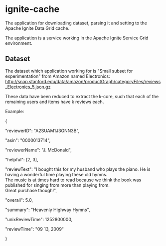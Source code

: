 # ignite-cache
The application for downloading dataset, parsing it and setting to the Apache Ignite Data Grid cache.

The application is a service working in the Apache Ignite Service Grid environment.

## Dataset
The dataset which application working for is "Small subset for experimentation" from Amazon named Electronics:
 http://snap.stanford.edu/data/amazon/productGraph/categoryFiles/reviews_Electronics_5.json.gz

These data have been reduced to extract the k-core, such that each of the remaining users and items have k reviews each.

Example:

{

  "reviewerID": "A2SUAM1J3GNN3B",
  
  "asin": "0000013714",
  
  "reviewerName": "J. McDonald",
  
  "helpful": [2, 3],
  
  "reviewText": "I bought this for my husband who plays the piano.  He is having a wonderful time playing these old hymns.  
  The music  is at times hard to read because we think the book was published for singing from more than playing from.  
  Great purchase though!",
  
  "overall": 5.0,
  
  "summary": "Heavenly Highway Hymns",
  
  "unixReviewTime": 1252800000,
  
  "reviewTime": "09 13, 2009"
  
}
